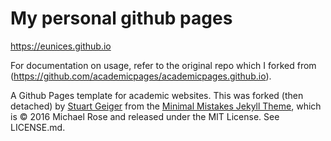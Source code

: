 # My personal github pages

https://eunices.github.io

For documentation on usage, refer to the original repo which I forked from (https://github.com/academicpages/academicpages.github.io).

A Github Pages template for academic websites. This was forked (then detached) by [Stuart Geiger](https://github.com/staeiou) from the [Minimal Mistakes Jekyll Theme](https://mmistakes.github.io/minimal-mistakes/), which is © 2016 Michael Rose and released under the MIT License. See LICENSE.md.

